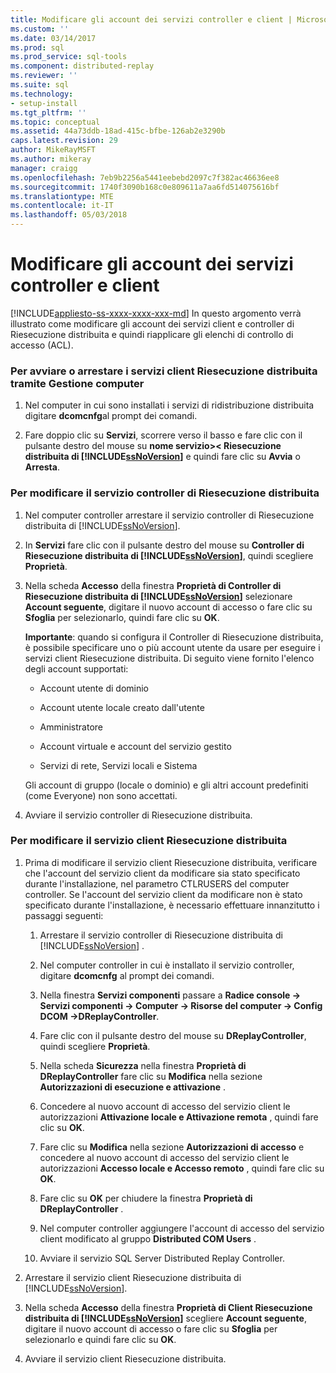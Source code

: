 ```yaml
---
title: Modificare gli account dei servizi controller e client | Microsoft Docs
ms.custom: ''
ms.date: 03/14/2017
ms.prod: sql
ms.prod_service: sql-tools
ms.component: distributed-replay
ms.reviewer: ''
ms.suite: sql
ms.technology:
- setup-install
ms.tgt_pltfrm: ''
ms.topic: conceptual
ms.assetid: 44a73ddb-18ad-415c-bfbe-126ab2e3290b
caps.latest.revision: 29
author: MikeRayMSFT
ms.author: mikeray
manager: craigg
ms.openlocfilehash: 7eb9b2256a5441eebebd2097c7f382ac46636ee8
ms.sourcegitcommit: 1740f3090b168c0e809611a7aa6fd514075616bf
ms.translationtype: MTE
ms.contentlocale: it-IT
ms.lasthandoff: 05/03/2018
---
```

# <a name="modify-the-controller-and-client-services-accounts"></a>Modificare gli account dei servizi controller e client
[!INCLUDE[appliesto-ss-xxxx-xxxx-xxx-md](../../includes/appliesto-ss-xxxx-xxxx-xxx-md.md)]
  In questo argomento verrà illustrato come modificare gli account dei servizi client e controller di Riesecuzione distribuita e quindi riapplicare gli elenchi di controllo di accesso (ACL).  
  
### <a name="to-start-or-stop-the-distributed-replay-services-using-computer-management"></a>Per avviare o arrestare i servizi client Riesecuzione distribuita tramite Gestione computer  
  
1.  Nel computer in cui sono installati i servizi di ridistribuzione distribuita digitare **dcomcnfg**al prompt dei comandi.  
  
2.  Fare doppio clic su **Servizi**, scorrere verso il basso e fare clic con il pulsante destro del mouse su **nome servizio>\< Riesecuzione distribuita di [!INCLUDE[ssNoVersion](../../includes/ssnoversion-md.md)]** e quindi fare clic su **Avvia** o **Arresta**.  
  
### <a name="to-modify-the-distributed-replay-controller-service"></a>Per modificare il servizio controller di Riesecuzione distribuita  
  
1.  Nel computer controller arrestare il servizio controller di Riesecuzione distribuita di [!INCLUDE[ssNoVersion](../../includes/ssnoversion-md.md)].  
  
2.  In **Servizi** fare clic con il pulsante destro del mouse su **Controller di Riesecuzione distribuita di [!INCLUDE[ssNoVersion](../../includes/ssnoversion-md.md)]**, quindi scegliere **Proprietà**.  
  
3.  Nella scheda **Accesso** della finestra **Proprietà di Controller di Riesecuzione distribuita di [!INCLUDE[ssNoVersion](../../includes/ssnoversion-md.md)]** selezionare **Account seguente**, digitare il nuovo account di accesso o fare clic su **Sfoglia** per selezionarlo, quindi fare clic su **OK**.  
  
     **Importante**: quando si configura il Controller di Riesecuzione distribuita, è possibile specificare uno o più account utente da usare per eseguire i servizi client Riesecuzione distribuita. Di seguito viene fornito l'elenco degli account supportati:  
  
    -   Account utente di dominio  
  
    -   Account utente locale creato dall'utente  
  
    -   Amministratore  
  
    -   Account virtuale e account del servizio gestito  
  
    -   Servizi di rete, Servizi locali e Sistema  
  
     Gli account di gruppo (locale o dominio) e gli altri account predefiniti (come Everyone) non sono accettati.  
  
4.  Avviare il servizio controller di Riesecuzione distribuita.  
  
### <a name="to-modify-the-distributed-replay-client-service"></a>Per modificare il servizio client Riesecuzione distribuita  
  
1.  Prima di modificare il servizio client Riesecuzione distribuita, verificare che l'account del servizio client da modificare sia stato specificato durante l'installazione, nel parametro CTLRUSERS del computer controller. Se l'account del servizio client da modificare non è stato specificato durante l'installazione, è necessario effettuare innanzitutto i passaggi seguenti:  
  
    1.  Arrestare il servizio controller di Riesecuzione distribuita di [!INCLUDE[ssNoVersion](../../includes/ssnoversion-md.md)] .  
  
    2.  Nel computer controller in cui è installato il servizio controller, digitare **dcomcnfg** al prompt dei comandi.  
  
    3.  Nella finestra **Servizi componenti** passare a **Radice console -> Servizi componenti -> Computer -> Risorse del computer -> Config DCOM ->DReplayController**.  
  
    4.  Fare clic con il pulsante destro del mouse su **DReplayController**, quindi scegliere **Proprietà**.  
  
    5.  Nella scheda **Sicurezza** nella finestra **Proprietà di DReplayController** fare clic su **Modifica** nella sezione **Autorizzazioni di esecuzione e attivazione** .  
  
    6.  Concedere al nuovo account di accesso del servizio client le autorizzazioni **Attivazione locale e Attivazione remota** , quindi fare clic su **OK**.  
  
    7.  Fare clic su **Modifica** nella sezione **Autorizzazioni di accesso** e concedere al nuovo account di accesso del servizio client le autorizzazioni **Accesso locale e Accesso remoto** , quindi fare clic su **OK**.  
  
    8.  Fare clic su **OK** per chiudere la finestra **Proprietà di DReplayController** .  
  
    9. Nel computer controller aggiungere l'account di accesso del servizio client modificato al gruppo **Distributed COM Users** .  
  
    10. Avviare il servizio SQL Server Distributed Replay Controller.  
  
2.  Arrestare il servizio client Riesecuzione distribuita di [!INCLUDE[ssNoVersion](../../includes/ssnoversion-md.md)].  
  
3.  Nella scheda **Accesso** della finestra **Proprietà di Client Riesecuzione distribuita di [!INCLUDE[ssNoVersion](../../includes/ssnoversion-md.md)]** scegliere **Account seguente**, digitare il nuovo account di accesso o fare clic su **Sfoglia** per selezionarlo e quindi fare clic su **OK**.  
  
4.  Avviare il servizio client Riesecuzione distribuita.  
  
  
